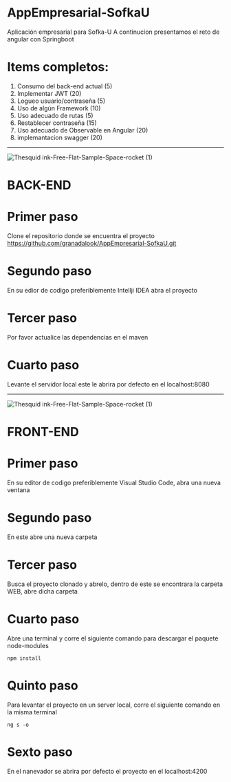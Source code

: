 # AppEmpresarial-SofkaU
Aplicación empresarial para Sofka-U
A continucion  presentamos el reto de angular con Springboot 

# Items completos:
1. Consumo del back-end actual				        (5)
2. Implementar JWT					                   (20)
3. Logueo usuario/contraseña				          (5)
4. Uso de algún Framework				             (10)
5. Uso adecuado de rutas				              (5)
6. Restablecer contraseña				             (15)
7. Uso adecuado de Observable en Angular		(20)
8. implemantacion swagger                 (20)
------------------------------------------------------------------------------------------------------------------------------------------

![Thesquid ink-Free-Flat-Sample-Space-rocket (1)](https://user-images.githubusercontent.com/74884635/173256025-7921e6d6-21de-4dd2-b6e5-f0a179838fda.svg)
# BACK-END

# Primer paso 
Clone el repositorio   donde se encuentra el proyecto https://github.com/granadalook/AppEmpresarial-SofkaU.git
# Segundo paso 
 En su  edior de codigo preferiblemente Intellji IDEA  abra el proyecto 
# Tercer paso
Por favor  actualice las dependencias en el maven
# Cuarto paso
Levante el servidor local este le abrira por defecto en el localhost:8080

------------------------------------------------------------------------------------------------------------------------------------------

![Thesquid ink-Free-Flat-Sample-Space-rocket (1)](https://user-images.githubusercontent.com/74884635/173256025-7921e6d6-21de-4dd2-b6e5-f0a179838fda.svg)

# FRONT-END

# Primer paso
En su editor de codigo  preferiblemente Visual Studio Code, abra una nueva ventana 
# Segundo paso 
En este abre una nueva carpeta 
# Tercer paso 
 Busca el proyecto clonado  y abrelo,  dentro  de este se encontrara la carpeta WEB,   abre dicha carpeta 
 # Cuarto paso
 Abre una terminal y corre el siguiente comando para descargar el paquete node-modules
 ```shell
 npm install
```
# Quinto paso 
Para levantar el proyecto en un server local, corre el siguiente comando en la misma  terminal
```shell
ng s -o
```
# Sexto paso
En el nanevador se abrira  por defecto el proyecto en el localhost:4200


 
 


